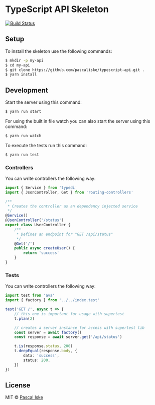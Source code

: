 # TypeScript API Skeleton

[![Build Status](https://travis-ci.com/pascaliske/typescript-api.svg?branch=master)](https://travis-ci.com/pascaliske/typescript-api)

## Setup

To install the skeleton use the following commands:

```bash
$ mkdir -p my-api
$ cd my-api
$ git clone https://github.com/pascaliske/typescript-api.git .
$ yarn install
```

## Development

Start the server using this command:

```bash
$ yarn run start
```

For using the built in file watch you can also start the server using this command:

```bash
$ yarn run watch
```

To execute the tests run this command:

```bash
$ yarn run test
```

### Controllers

You can write controllers the following way:

```typescript
import { Service } from 'typedi'
import { JsonController, Get } from 'routing-controllers'

/**
 * Creates the controller as an dependency injected service
 */
@Service()
@JsonController('/status')
export class UserController {
    /**
     * Defines an endpoint for "GET /api/status"
     */
    @Get('/')
    public async createUser() {
        return 'success'
    }
}
```

### Tests

You can write controllers the following way:

```typescript
import test from 'ava'
import { factory } from '../../index.test'

test('GET /', async t => {
    // this one is important for usage with supertest
    t.plan(2)

    // creates a server instance for access with supertest lib
    const server = await factory()
    const response = await server.get('/api/status')

    t.is(response.status, 200)
    t.deepEqual(response.body, {
        data: 'success',
        status: 200,
    })
})
```

## License

MIT © [Pascal Iske](https://pascal-iske.de)
